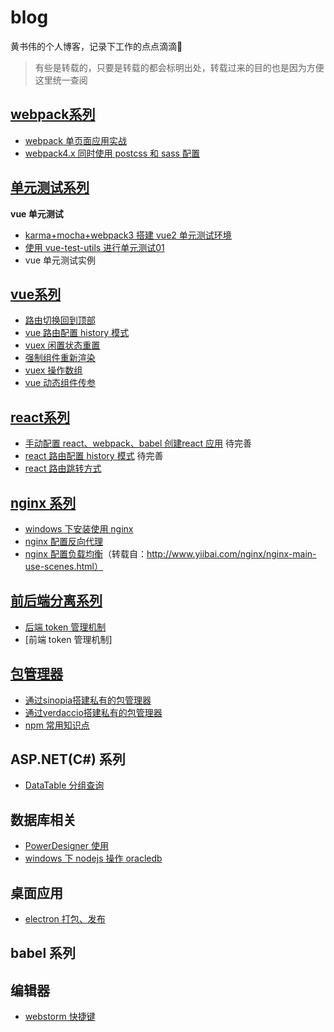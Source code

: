 # blog
黄书伟的个人博客，记录下工作的点点滴滴🐾

> 有些是转载的，只要是转载的都会标明出处，转载过来的目的也是因为方便这里统一查阅

## [webpack系列](https://github.com/huangshuwei/blog/labels/webpack)

- [webpack 单页面应用实战](https://github.com/huangshuwei/blog/issues/1)
- [webpack4.x 同时使用 postcss 和 sass 配置](https://github.com/huangshuwei/blog/issues/17)


## [单元测试系列](https://github.com/huangshuwei/blog/labels/%E5%8D%95%E5%85%83%E6%B5%8B%E8%AF%95)

**vue 单元测试**
- [karma+mocha+webpack3 搭建 vue2 单元测试环境](https://github.com/huangshuwei/blog/issues/2)
- [使用 vue-test-utils 进行单元测试01](https://github.com/huangshuwei/blog/issues/23)
- vue 单元测试实例


## [vue系列](https://github.com/huangshuwei/blog/labels/vue)

- [路由切换回到顶部](https://github.com/huangshuwei/blog/issues/6)
- [vue 路由配置 history 模式](https://github.com/huangshuwei/blog/issues/7)
- [vuex 闲置状态重置](https://github.com/huangshuwei/blog/issues/11)
- [强制组件重新渲染](https://github.com/huangshuwei/blog/issues/19)
- [vuex 操作数组](https://github.com/huangshuwei/blog/issues/20)
- [vue 动态组件传参](https://github.com/huangshuwei/blog/issues/28)

## [react系列](https://github.com/huangshuwei/blog/labels/react)

- [手动配置 react、webpack、babel 创建react 应用](https://github.com/huangshuwei/blog/issues/29) 待完善
- [react 路由配置 history 模式](https://github.com/huangshuwei/blog/issues/30) 待完善
- [react 路由跳转方式](https://github.com/huangshuwei/blog/issues/31)

## [nginx 系列](https://github.com/huangshuwei/blog/labels/nginx)

- [windows 下安装使用 nginx](https://github.com/huangshuwei/blog/issues/8)
- [nginx 配置反向代理](https://github.com/huangshuwei/blog/issues/9)
- [nginx 配置负载均衡](https://github.com/huangshuwei/blog/issues/10)（转载自：http://www.yiibai.com/nginx/nginx-main-use-scenes.html）

## [前后端分离系列](https://github.com/huangshuwei/blog/labels/%E5%89%8D%E5%90%8E%E7%AB%AF%E5%88%86%E7%A6%BB%E6%96%B9%E6%A1%88)
- [后端 token 管理机制](https://github.com/huangshuwei/blog/issues/12)
- [前端 token 管理机制]

## [包管理器](https://github.com/huangshuwei/blog/labels/%E5%8C%85%E7%AE%A1%E7%90%86%E5%99%A8)
- [通过sinopia搭建私有的包管理器](https://github.com/huangshuwei/blog/issues/14) 
- [通过verdaccio搭建私有的包管理器](https://github.com/huangshuwei/blog/issues/15)
- [npm 常用知识点](https://github.com/huangshuwei/blog/issues/22)

## ASP.NET(C#) 系列
- [DataTable 分组查询](https://github.com/huangshuwei/blog/issues/18) 

## 数据库相关
- [PowerDesigner 使用](https://github.com/huangshuwei/blog/issues/25) 
- [windows 下 nodejs 操作 oracledb](https://github.com/huangshuwei/blog/issues/26)

## 桌面应用
- [electron 打包、发布](https://github.com/huangshuwei/blog/issues/27)

## babel 系列

## 编辑器

- [webstorm 快捷键](https://github.com/huangshuwei/blog/issues/21) 




